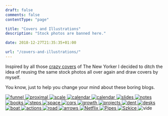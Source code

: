 ```yaml
---
draft: false
comments: false
contentType: "page"

title: "Covers and Illustrations"
description: "Stock photos are banned here."

date: 2018-12-27T21:35:35+01:00

url: "/covers-and-illustrations/"
---
```


Inspired by all those [crazy covers](https://lithub.com/20-iconic-new-yorker-covers/) of The New Yorker I decided to ditch the idea of reusing the same stock photos all over again and draw covers by myself.

You know, just to help you change your mind about these boring blogs.

<a href="/posts/the-learning-funnel/">
    <img loading="lazy" alt="funnel" src="https://smyrdek.com/images/funnel.jpg"/>
</a>

<a href="/posts/signs-software-engineering-maturity/">
    <img loading="lazy" alt="proximal" src="https://smyrdek.com/images/proximal.jpg"/>
</a>

<a href="/posts/odpowiednie-tempo-rozwoju/">
    <img loading="lazy" alt="scale" src="https://smyrdek.com/images/scale.jpg"/>
</a>

<a href="/posts/jak-radzic-sobie-ze-stresem-prezentacje/">
    <img loading="lazy" alt="calendar" src="https://smyrdek.com/images/how-to-talks/speaking.jpg"/>
</a>

<a href="/posts/nie-zerwac-lancucha/">
    <img loading="lazy" alt="calendar" src="https://smyrdek.com/images/calendar.png"/>
</a>

<a href="/posts/jak-robic-dobre-slajdy-prezentacje/">
    <img loading="lazy" alt="slides" src="https://smyrdek.com/images/how-to-talks/slides.gif"/>
</a>

<a href="/posts/przygotowanie-prezentacji/">
    <img loading="lazy" alt="notes" src="https://smyrdek.com/images/how-to-talks/notes.png"/>
</a>

<a href="/posts/co-zamiast-ksiazek/">
    <img loading="lazy" alt="books" src="https://smyrdek.com/images/books.png"/>
</a>

<a href="/posts/spelnianie-niedostepnych-marzen/">
    <img loading="lazy" alt="steps" src="https://smyrdek.com/images/steps.png"/>
</a>

<a href="/posts/jak-radzic-sobie-z-brakiem-kreatywnosci/">
    <img loading="lazy" alt="space" src="https://smyrdek.com/images/space.png"/>
</a>

<a href="/posts/applying-cqrs-to-product-design/">
    <img loading="lazy" alt="cqrs" src="https://smyrdek.com/images/cqrs.png"/>
</a>

<a href="/posts/growth-hacking/">
    <img loading="lazy" alt="growth" src="https://smyrdek.com/images/growth.png"/>
</a>

<a href="/posts/jak-skutecznie-realizowac-cele/">
    <img loading="lazy" alt="projects" src="https://smyrdek.com/images/projects.jpg"/>
</a>

<a href="/posts/czym-jest-learney-agregator-wiedzy/">
    <img loading="lazy" alt="dent" src="https://smyrdek.com/images/dent.png"/>
</a>

<a href="/posts/co-daje-dzielenie-sie-wiedza/">
    <img loading="lazy" alt="desks" src="https://smyrdek.com/images/desks.png"/>
</a>

<a href="/posts/czym-jest-survivorship-bias/">
    <img loading="lazy" alt="boat" src="https://smyrdek.com/images/boat.png"/>
</a>

<a href="/posts/wartosci-wlasna-kariera/">
    <img loading="lazy" alt="actions" src="https://smyrdek.com/images/actions.png"/>
</a>

<a href="/posts/wszystko-na-raz/">
    <img loading="lazy" alt="road" src="https://smyrdek.com/images/road.png"/>
</a>

<a href="/posts/jak-reagowac-na-krytyke/">
    <img loading="lazy" alt="arrows" src="https://smyrdek.com/images/arrows.jpg"/>
</a>

<a href="/posts/kultura-netflixa/">
    <img loading="lazy" alt="Netflix" src="https://smyrdek.com/images/netflix.png"/>
</a>

<a href="/posts/zajecie-programisty/">
    <img loading="lazy" alt="Pipes" src="https://smyrdek.com/images/pipes.png"/>
</a>

<a href="/posts/rozwoj-w-programowaniu/">
    <img loading="lazy" alt="Szkice" src="https://smyrdek.com/images/sketches.png"/>
</a>

<img loading="lazy" alt="vide" src="https://smyrdek.com/images/video.jpg"/>